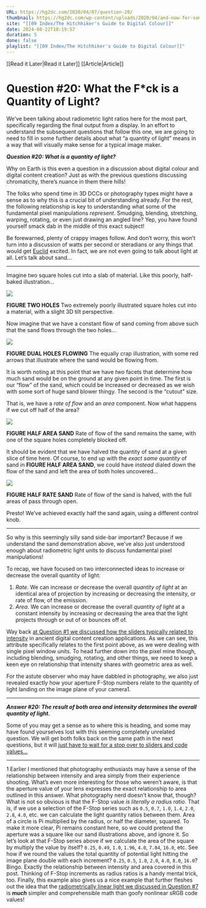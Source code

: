 ```yaml
---
URL: https://hg2dc.com/2020/04/07/question-20/
thumbnail: https://hg2dc.com/wp-content/uploads/2020/04/and-now-for-something-completely-different.jpg
site: "[[09 Index/The Hitchhiker's Guide to Digital Colour]]"
date: 2024-08-22T18:19:57
duration: 5
done: false
playlist: "[[09 Index/The Hitchhiker's Guide to Digital Colour]]"
---
```

[[Read it Later|Read it Later]] [[Article|Article]] 
# Question #20: What the F*ck is a Quantity of Light?

We’ve been talking about radiometric light ratios here for the most part, specifically regarding the final output from a display. In an effort to understand the subsequent questions that follow this one, we are going to need to fill in some further details about what “a quantity of light” means in a way that will visually make sense for a typical image maker.

***Question #20: What is a quantity of light?***

Why on Earth is this even a question in a discussion about digital colour and digital content creation? Just as with the previous questions discussing chromaticity, there’s nuance in them there hills!

The folks who spend time in 3D DCCs or photography types might have a sense as to why this is a crucial bit of understanding already. For the rest, the following relationship is key to understanding what some of the fundamental pixel manipulations *represent*. Smudging, blending, stretching, warping, rotating, or even just drawing an angled line? Yep, you have found yourself smack dab in the middle of this exact subject!

Be forewarned, plenty of crappy images follow. And don’t worry, this won’t turn into a discussion of watts per second or steradians or any things that would get [Euclid](https://en.wikipedia.org/wiki/Euclidean_geometry) excited. In fact, we are not even going to talk about light at all. Let’s talk about sand…

---

Imagine two square holes cut into a slab of material. Like this poorly, half-baked illustration…

![](https://hg2dc.com/wp-content/uploads/2020/04/area-flow-two-holes-no-flow-1.png?w=750)

**FIGURE TWO HOLES** Two extremely poorly illustrated square holes cut into a material, with a slight 3D tilt perspective.

Now imagine that we have a constant flow of sand coming from above such that the sand flows through the two holes…

![](https://hg2dc.com/wp-content/uploads/2020/04/area-flow-two-holes-2.png?w=750)

**FIGURE DUAL HOLES** **FLOWING** The equally crap illustration, with some red arrows that illustrate where the sand would be flowing from.

It is worth noting at this point that we have *two* facets that determine how much sand would be on the ground at any given point in time. The first is our “flow” of the sand, which could be increased or decreased as we wish with some sort of huge sand blower thingy. The second is the “cutout” size.

That is, we have a *rate of flow* and an *area* component. Now what happens if we cut off half of the area?

![](https://hg2dc.com/wp-content/uploads/2020/04/area-flow-single-hole-1.png?w=750)

**FIGURE HALF AREA SAND** Rate of flow of the sand remains the same, with one of the square holes completely blocked off.

It should be evident that we have halved the quantity of sand at a given slice of time here. Of course, to end up with the *exact same quantity* of sand in **FIGURE HALF AREA SAND**, we could have *instead* dialed down the flow of the sand and left the area of both holes uncovered…

![](https://hg2dc.com/wp-content/uploads/2020/04/area-half-flow-two-holes.png?w=750)

**FIGURE HALF RATE SAND** Rate of flow of the sand is halved, with the full areas of pass through open.

Presto! We’ve achieved exactly half the sand again, using a different control knob.

---

So why is this seemingly silly sand side-bar important? Because if we understand the sand demonstration above, we’ve also just understood enough about radiometric light units to discuss fundamental pixel manipulations!

To recap, we have focused on two interconnected ideas to increase or decrease the overall quantity of light:

1.  *Rate*. We can increase or decrease the overall *quantity of light* at an identical area of projection by increasing or decreasing the intensity, or rate of flow, of the emission.
2.  *Area*. We can increase or decrease the overall *quantity of light* at a constant intensity by increasing or decreasing the area that the light projects through or out of or bounces off of.

Way back [at Question #1 we discussed how the sliders typically related to intensity](https://hg2dc.com/question-1) in ancient digital content creation applications. As we can see, this attribute specifically relates to the first point above, as we were dealing with single pixel window units. To head further down into the pixel mine though, including blending, smudging, rotating, and other things, we need to keep a keen eye on relationship that intensity shares with geometric area as well.

For the astute observer who may have dabbled in photography, we also just revealed exactly how your aperture F-Stop numbers relate to the quantity of light landing on the image plane of your camera1.

---

***Answer #20: The result of both area and intensity determines the overall quantity of light.***

Some of you may get a sense as to where this is heading, and some may have found yourselves lost with this seeming completely unrelated question. We will get both folks back on the same path in the next questions, but it will [just have to wait for a stop over to sliders and code values…](https://hg2dc.com/question-21)

---

1 Earlier I mentioned that photography enthusiasts may have a sense of the relationship between intensity and area simply from their experience shooting. What’s even more interesting for those who weren’t aware, is that the aperture value of your lens expresses the exact relationship to area outlined in this answer. What photography nerd doesn’t know that, though? What is not so obvious is that the F-Stop value *is literally a radius ratio*. That is, if we use a selection of the F-Stop series such as `0.5`, `0.7`, `1.0`, `1.4`, `2.0`, `2.8`, `4.0`, etc. we can calculate the light quantity ratios between them. Area of a circle is Pi multiplied by the radius, or half the diameter, squared. To make it more clear, Pi remains constant here, so we could pretend the aperture was a square like our sand illustrations above, and ignore it. So let’s look at that F-Stop series above if we calculate the area of the square by multiply the value by itself? `0.25`, `0.49`, `1.0`, `1.96`, `4.0`, `7.84`, `16.0`, etc. See how if we round the values the total quantity of potential light hitting the image plane double with each increment? `0.25`, `0.5`, `1.0`, `2.0`, `4.0`, `8.0`, `16.0`? Bingo. Exactly the relationship between intensity and area covered in this post. Thinking of F-Stop increments as radius ratios is a handy mental trick, too. Finally, this example also gives us a nice example that further fleshes out the idea that the [radiometrically linear light we discussed in Question #7](https://hg2dc.com/question-7) is ***much*** simpler and comprehensible math than goofy nonlinear sRGB code values!

